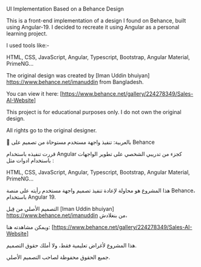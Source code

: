 UI Implementation Based on a Behance Design

This is a front-end implementation of a design I found on Behance, built using Angular-19.
I decided to recreate it using Angular as a personal learning project.

I used tools like:-

HTML, CSS, JavaScript, Angular, Typescript, Bootstrap, Angular Material, PrimeNG…

The original design was created by [Iman Uddin bhuiyan] https://www.behance.net/imanuddin from Bangladesh.

You can view it here: [https://www.behance.net/gallery/224278349/Sales-AI-Website]

This project is for educational purposes only. I do not own the original design.

All rights go to the original designer.




📝 بالعربية:
تنفيذ واجهة مستخدم مستوحاة من تصميم على Behance

قررت تنفيذه باستخدام Angular كجزء من تدريبي الشخصي على تطوير الواجهات باستخدام ادوات مثل :

HTML, CSS, JavaScript, Angular, Typescript, Bootstrap, Angular Material, PrimeNG…

هذا المشروع هو محاولة لإعادة تنفيذ تصميم واجهة مستخدم رأيته على منصة Behance، باستخدام Angular 19.

التصميم الأصلي من قِبل [Iman Uddin bhuiyan] https://www.behance.net/imanuddin من بنغلادش،

ويمكن مشاهدته هنا: [https://www.behance.net/gallery/224278349/Sales-AI-Website]

هذا المشروع لأغراض تعليمية فقط، ولا أملك حقوق التصميم.

جميع الحقوق محفوظة لصاحب التصميم الأصلي.




